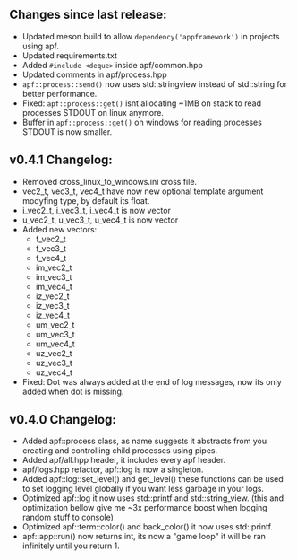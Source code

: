 ## Changes since last release:
- Updated meson.build to allow `dependency('appframework')` in projects using apf.
- Updated requirements.txt
- Added `#include <deque>` inside apf/common.hpp
- Updated comments in apf/process.hpp
- `apf::process::send()` now uses std::stringview instead of std::string for better performance.
- Fixed: `apf::process::get()` isnt allocating ~1MB on stack to read processes STDOUT on linux anymore.
- Buffer in `apf::process::get()` on windows for reading processes STDOUT is now smaller.


## v0.4.1 Changelog:
- Removed cross_linux_to_windows.ini cross file.
- vec2_t, vec3_t, vec4_t have now new optional template argument modyfing type, by default its float.
- i_vec2_t, i_vec3_t, i_vec4_t is now vector<int>
- u_vec2_t, u_vec3_t, u_vec4_t is now vector<unsigned int>
- Added new vectors:
  - f_vec2_t
  - f_vec3_t
  - f_vec4_t
  - im_vec2_t
  - im_vec3_t
  - im_vec4_t
  - iz_vec2_t
  - iz_vec3_t
  - iz_vec4_t
  - um_vec2_t
  - um_vec3_t
  - um_vec4_t
  - uz_vec2_t
  - uz_vec3_t
  - uz_vec4_t
- Fixed: Dot was always added at the end of log messages, now its only added when dot is missing.


## v0.4.0 Changelog:
- Added apf::process class, as name suggests it abstracts from you creating and controlling child processes using pipes.
- Added apf/all.hpp header, it includes every apf header.
- apf/logs.hpp refactor, apf::log is now a singleton.
- Added apf::log::set_level() and get_level() these functions can be used to set logging level globally if you want less garbage in your logs.
- Optimized apf::log it now uses std::printf and std::string_view. (this and optimization bellow give me ~3x performance boost when logging random stuff to console)
- Optimized apf::term::color() and back_color() it now uses std::printf.
- apf::app::run() now returns int, its now a "game loop" it will be ran infinitely until you return 1.